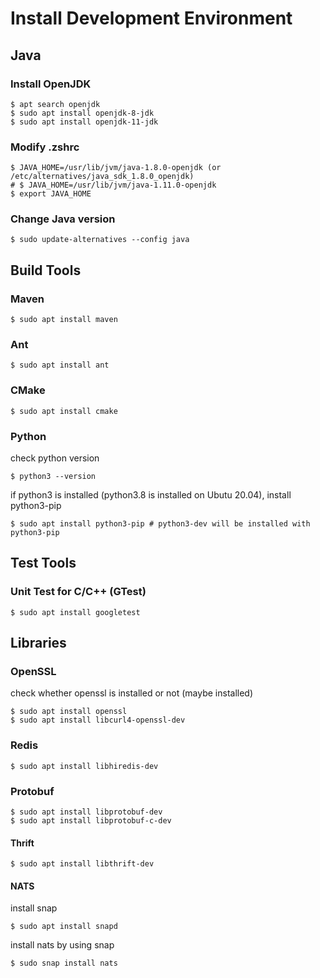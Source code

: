 # Install Development Environment

## Java
### Install OpenJDK
```
$ apt search openjdk
$ sudo apt install openjdk-8-jdk
$ sudo apt install openjdk-11-jdk
```
### Modify .zshrc
```
$ JAVA_HOME=/usr/lib/jvm/java-1.8.0-openjdk (or /etc/alternatives/java_sdk_1.8.0_openjdk)
# $ JAVA_HOME=/usr/lib/jvm/java-1.11.0-openjdk
$ export JAVA_HOME
```
### Change Java version
```
$ sudo update-alternatives --config java
```

## Build Tools

### Maven
```
$ sudo apt install maven
```

### Ant
```
$ sudo apt install ant
```

### CMake
```
$ sudo apt install cmake
```

### Python
check python version
```
$ python3 --version
```
if python3 is installed (python3.8 is installed on Ubutu 20.04), install python3-pip
```
$ sudo apt install python3-pip # python3-dev will be installed with python3-pip
```

## Test Tools

### Unit Test for C/C++ (GTest)
```
$ sudo apt install googletest
```

## Libraries
### OpenSSL
check whether openssl is installed or not
(maybe installed)
```
$ sudo apt install openssl
$ sudo apt install libcurl4-openssl-dev
```

### Redis
```
$ sudo apt install libhiredis-dev
```

### Protobuf
```
$ sudo apt install libprotobuf-dev
$ sudo apt install libprotobuf-c-dev
```

#### Thrift
```
$ sudo apt install libthrift-dev
```

#### NATS
install snap
```
$ sudo apt install snapd
```
install nats by using snap
```
$ sudo snap install nats
```
